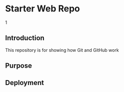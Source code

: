 # Starter Web Repo

1

## Introduction

This repository is for showing how Git and GitHub work

## Purpose

## Deployment

